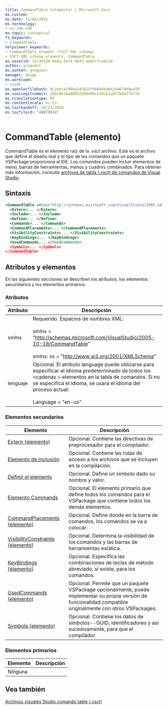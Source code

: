 ```yaml
---
title: CommandTable (elemento) | Microsoft Docs
ms.custom: ''
ms.date: 11/04/2016
ms.technology:
- vs-ide-sdk
ms.topic: conceptual
f1_keywords:
- CommandTable
helpviewer_keywords:
- CommandTable element (VSCT XML schema)
- VSCT XML schema elements, CommandTable
ms.assetid: 15c38159-660a-4ef4-9643-aa6fcfca82a9
author: gregvanl
ms.author: gregvanl
manager: douge
ms.workload:
- vssdk
ms.openlocfilehash: 8c2adca249ba245825f9b664b46e1b4674d0ea50
ms.sourcegitcommit: 240c8b34e80952d00e90c52dcb1a077b9aff47f6
ms.translationtype: MT
ms.contentlocale: es-ES
ms.lasthandoff: 10/23/2018
ms.locfileid: "49879914"
---
```

# <a name="commandtable-element"></a>CommandTable (elemento)
CommandTable es el elemento raíz de la *.vsct* archivo. Este es el archivo que define el diseño real y el tipo de los comandos que un paquete VSPackage proporciona al IDE. Los comandos pueden incluir elementos de menú, barras de herramientas, menús y cuadros combinados. Para obtener más información, consulte [archivos de tabla (.vsct) de comandos de Visual Studio](../extensibility/internals/visual-studio-command-table-dot-vsct-files.md).  
  
## <a name="syntax"></a>Sintaxis  
  
```xml  
<CommandTable xmlns="http://schemas.microsoft.com/VisualStudio/2005-10-18/CommandTable" xmlns:xs="http://www.w3.org/2001/XMLSchema" >  
  <Extern>... </Extern>  
  <Include>... </Include>  
  <Define>... </Define>  
  <Commands>... </Commands>  
  <CommandPlacements>... </CommandPlacements>  
  <VisibilityConstraints>... </VisibilityConstraints>  
  <KeyBindings>... </KeyBindings>  
  <UsedCommands... </UsedCommands>  
  <Symbols>... </Symbols>  
</CommandTable>  
```  
  
## <a name="attributes-and-elements"></a>Atributos y elementos  
 En las siguientes secciones se describen los atributos, los elementos secundarios y los elementos primarios.  
  
### <a name="attributes"></a>Atributos  
  
| Atributo | Descripción |
|-----------| - |
| xmlns | Requerido. Espacios de nombres XML:<br /><br /> xmlns = "<http://schemas.microsoft.com/VisualStudio/2005-10-18/CommandTable>"<br /><br /> xmlns: xs = "<http://www.w3.org/2001/XMLSchema>" |
| lenguaje | Opcional. El atributo language puede utilizarse para especificar el idioma predeterminado de todos los \<cadenas > elementos en la tabla de comandos.  Si no se especifica el idioma, se usará el idioma del proceso actual:<br /><br /> Language = "en-us" |
  
### <a name="child-elements"></a>Elementos secundarios  
  
|Elemento|Descripción|  
|-------------|-----------------|  
|[Extern (elemento)](../extensibility/extern-element.md)|Opcional. Contiene las directivas de preprocesador para el compilador.|  
|[Elemento de inclusión](../extensibility/include-element.md)|Opcional. Contiene las rutas de acceso a los archivos que se incluyen en la compilación.|  
|[Definir el elemento](../extensibility/define-element.md)|Opcional. Define un símbolo dado su nombre y valor.|  
|[Elemento Commands](../extensibility/commands-element.md)|Opcional. El elemento primario que define todos los comandos para el VSPackage que contiene todos los demás elementos.|  
|[CommandPlacements (elemento)](../extensibility/commandplacements-element.md)|Opcional. Define donde en la barra de comandos, los comandos se va a colocar.|  
|[VisibilityConstraints (elemento)](../extensibility/visibilityconstraints-element.md)|Opcional. Determina la visibilidad de los comandos y las barras de herramientas estática.|  
|[KeyBindings (elemento)](../extensibility/keybindings-element.md)|Opcional. Especifica las combinaciones de teclas de método abreviado, si existe, para los comandos.|  
|[UsedCommands (elemento)](../extensibility/usedcommands-element.md)|Opcional. Permite que un paquete VSPackage opcionalmente, puede implementar su propia versión de funcionalidad compatible originalmente con otros VSPackages.|  
|[Symbols (elemento)](https://www.microsoft.com/download/details.aspx?id=55984)|Opcional. Contiene los datos de símbolos--GUID, identificadores y así sucesivamente, para que el compilador.|  
  
### <a name="parent-elements"></a>Elementos primarios  
  
|Elemento|Descripción|  
|-------------|-----------------|  
|Ninguna||  
  
## <a name="see-also"></a>Vea también  
 [Archivos visuales Studio comando table (.vsct)](../extensibility/internals/visual-studio-command-table-dot-vsct-files.md)